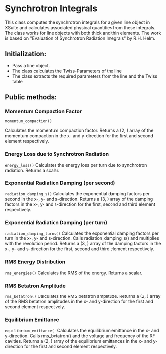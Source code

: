 # Synchrotron Integrals

This class computes the synchrotron integrals for a given line object in XSuite and calculates associated physical quantities from these integrals. The class works for line objects with both thick and thin elements. The work is based on "Evaluation of Synchrotron Radiation Integrals" by R.H. Helm.


## Initialization:
- Pass a line object.
- The class calculates the Twiss-Parameters of the line
- The class extracts the required parameters from the line and the Twiss table


## Public methods:


### Momentum Compaction Factor
`momentum_compaction()`

Calculates the momentum compaction factor.
Returns a (2, ) array of the momentum compaction in the x- and y-direction for the first and second element respectively.


### Energy Loss due to Synchrotron Radiation
`energy_loss()`
Calculates the energy loss per turn due to synchrotron radiation.
Returns a scalar.


### Exponential Radiation Damping (per second)
`radiation_damping_s()`
Calculates the exponential damping factors per second in the x-, y- and s-direction.
Returns a (3, ) array of the damping factors in the x-, y- and s-direction for the first, second and third element respectively.


### Exponential Radiation Damping (per turn)
`radiation_damping_turns()`
Calculates the exponential damping factors per turn in the x-, y- and s-direction.
Calls radiation_damping_s() and multiplies with the revolution period.
Returns a (3, ) array of the damping factors in the x-, y- and s-direction for the first, second and third element respectively.


###  RMS Energy Distribution
`rms_energies()`
Calculates the RMS of the energy.
Returns a scalar.


### RMS Betatron Amplitude
`rms_betatron()`
Calculates the RMS betatron amplitude.
Returns a (2, ) array of the RMS betatron amplitudes in the x- and y-direction for the first and second element respectively.


### Equilibrium Emittance
`equilibrium_emittance()`
Calculates the equilibrium emittance in the x- and y-direction.
Calls rms_betatron() and the voltage and frequency of the RF cavities.
Returns a (2, ) array of the equilibrium emittances in the x- and y-direction for the first and second element respectively.
